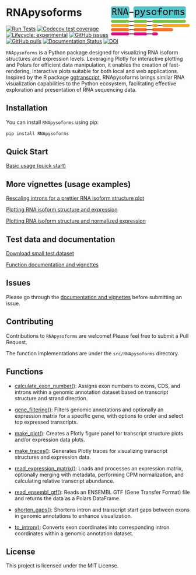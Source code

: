 # RNApysoforms <img src="./assets/RNA-pysoforms-logo.png" align="right" height="80" />


<!-- badges: start -->
[![Run Tests](https://github.com/UK-SBCoA-EbbertLab/RNApysoforms/actions/workflows/main.yml/badge.svg)](https://github.com/UK-SBCoA-EbbertLab/RNApysoforms/actions/workflows/main.yml)
[![Codecov test coverage](https://codecov.io/gh/UK-SBCoA-EbbertLab/RNApysoforms/branch/main/graph/badge.svg)](https://app.codecov.io/gh/UK-SBCoA-EbbertLab/RNApysoforms?branch=main)
[![Lifecycle: experimental](https://img.shields.io/badge/lifecycle-experimental-orange.svg)](https://lifecycle.r-lib.org/articles/stages.html#experimental)
[![GitHub issues](https://img.shields.io/github/issues/UK-SBCoA-EbbertLab/RNApysoforms)](https://github.com/UK-SBCoA-EbbertLab/RNApysoforms/issues)
[![GitHub pulls](https://img.shields.io/github/issues-pr/UK-SBCoA-EbbertLab/RNApysoforms)](https://github.com/UK-SBCoA-EbbertLab/RNApysoforms/pulls)
[![Documentation Status](https://readthedocs.org/projects/rna-pysoforms/badge/?version=latest)](https://rna-pysoforms.readthedocs.io/en/latest/?badge=latest)
[![DOI](https://zenodo.org/badge/863499343.svg)](https://doi.org/10.5281/zenodo.14052788)

<!-- badges: end -->


`RNApysoforms` is a Python package designed for visualizing RNA isoform structures and expression levels. Leveraging Plotly for interactive plotting and Polars for efficient data manipulation, it enables the creation of fast-rendering, interactive plots suitable for both local and web applications. Inspired by the R package [ggtranscript](https://github.com/dzhang32/ggtranscript), RNApysoforms brings similar RNA visualization capabilities to the Python ecosystem, facilitating effective exploration and presentation of RNA sequencing data.


## Installation

You can install `RNApysoforms` using pip:

```bash
pip install RNApysoforms
```


## Quick Start

[Basic usage (quick start)](https://rna-pysoforms.readthedocs.io/en/latest/examples/0.basic_usage.html)


##  More vignettes (usage examples)

[Rescaling introns for a prettier RNA isoform structure plot](https://rna-pysoforms.readthedocs.io/en/latest/examples/01.rescaled_introns.html)

[Plotting RNA isoform structure and expression](https://rna-pysoforms.readthedocs.io/en/latest/examples/02.expression_plot.html)

[Plotting RNA isoform structure and normalized expression](https://rna-pysoforms.readthedocs.io/en/latest/examples/04.expression_plot_filtered_and_ordered.html)



## Test data and documentation

[Download small test dataset](https://zenodo.org/records/13961009/files/RNApysoforms_test_data.zip?download=1)

[Function documentation and vignettes](https://rna-pysoforms.readthedocs.io/en/latest/index.html)


## Issues

Please go through the [documentation and vignettes](https://rna-pysoforms.readthedocs.io/en/latest/index.html) before submitting an issue.


## Contributing

Contributions to `RNApysoforms` are welcome! Please feel free to submit a Pull Request.

The function implementations are under the `src/RNApysoforms` directory.


## Functions

- [calculate_exon_number()](https://rna-pysoforms.readthedocs.io/en/latest/_autosummary/RNApysoforms.calculate_exon_number.html): Assigns exon numbers to exons, CDS, and introns within a genomic annotation dataset based on transcript structure and strand direction.

- [gene_filtering()](https://rna-pysoforms.readthedocs.io/en/latest/_autosummary/RNApysoforms.gene_filtering.html): Filters genomic annotations and optionally an expression matrix for a specific gene, with options to order and select top expressed transcripts.

- [make_plot()](https://rna-pysoforms.readthedocs.io/en/latest/_autosummary/RNApysoforms.make_plot.html): Creates a Plotly figure panel for transcript structure plots and/or expression data plots.

- [make_traces()](https://rna-pysoforms.readthedocs.io/en/latest/_autosummary/RNApysoforms.make_traces.html): Generates Plotly traces for visualizing transcript structures and expression data.

- [read_expression_matrix()](https://rna-pysoforms.readthedocs.io/en/latest/_autosummary/RNApysoforms.read_expression_matrix.html): Loads and processes an expression matrix, optionally merging with metadata, performing CPM normalization, and calculating relative transcript abundance.

- [read_ensembl_gtf()](https://rna-pysoforms.readthedocs.io/en/latest/_autosummary/RNApysoforms.read_ensembl_gtf.html): Reads an ENSEMBL GTF (Gene Transfer Format) file and returns the data as a Polars DataFrame.

- [shorten_gaps()](https://rna-pysoforms.readthedocs.io/en/latest/_autosummary/RNApysoforms.shorten_gaps.html): Shortens intron and transcript start gaps between exons in genomic annotations to enhance visualization.

- [to_intron()](https://rna-pysoforms.readthedocs.io/en/latest/_autosummary/RNApysoforms.to_intron.html): Converts exon coordinates into corresponding intron coordinates within a genomic annotation dataset.


## License

This project is licensed under the MIT License.
